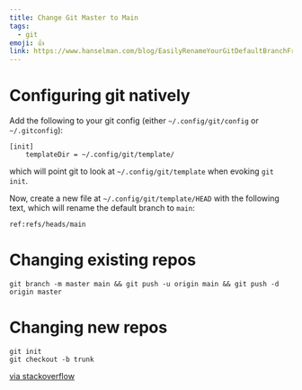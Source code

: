 ```yaml
---
title: Change Git Master to Main
tags:
  - git
emoji: 👍
link: https://www.hanselman.com/blog/EasilyRenameYourGitDefaultBranchFromMasterToMain.aspx
---
```


# Configuring git natively

Add the following to your git config (either `~/.config/git/config` or `~/.gitconfig`):

```shell
[init]
    templateDir = ~/.config/git/template/
```

which will point git to look at `~/.config/git/template` when evoking `git init`.

Now, create a new file at `~/.config/git/template/HEAD` with the following text, which will rename the default branch to `main`:

```shell
ref:refs/heads/main
```

# Changing existing repos

```shell
git branch -m master main && git push -u origin main && git push -d origin master
```

# Changing new repos

```shell
git init
git checkout -b trunk
```

[via stackoverflow](https://stackoverflow.com/questions/42871542/how-to-create-a-git-repository-with-the-default-branch-name-other-than-master/50880622#50880622)
